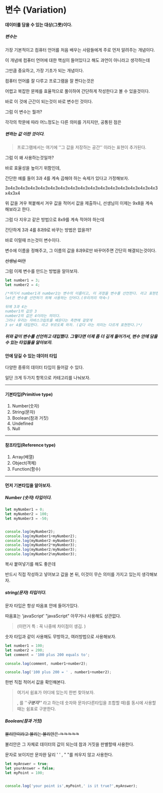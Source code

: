 # 변수 (Variation)

#### 데이터를 담을 수 있는 대상(그릇)이다.



##### 변수는

가장 기본적이고 컴퓨터 언어를 처음 배우는 사람들에게 주로 먼저 알려주는 개념이다. 

이 개념에 컴퓨터 언어에 대한 핵심이 들어있다고 해도 과언이 아니라고 생각하는데 

그만큼 중요하고, 가장 기초가 되는 개념이다.



컴퓨터 언어를 잘 다루고 프로그램을 잘 짠다는것은 

어렵고 복잡한 문제를 효율적으로 풀이하여 간단하게 작성한다고 볼 수 있을것이다.

바로 이 것에 근간이 되는것이 바로 변수인 것이다.





그럼 이 변수는 뭘까?

각각의 학문에 따라 어느정도는 다른 의미를 가지지만, 공통된 점은

##### 변하는 값 이란 것이다.

> 프로그램에서는 여기에  ''그 값을 저장하는 공간'' 이라는 표현이 추가된다.



그럼 이 왜 사용하는것일까?

바로 효율성을 높이기 위함인데, 



간단한 예를 들어 3과 4를 계속 곱해야 하는 숙제가 있다고 가정해보자.

3x4x3x4x3x4x3x4x3x4x3x4x3x4x3x4x3x4x3x4x3x4x3x4x3x4x3x4x3x4x3x4x3x4

위 값을 겨우 복붙해서 겨우 값을 적어서 값을 제출하니, 선생님이 이제는 9x8을 계속 해보라고 한다.

그럼 다 지우고 같은 방법으로  8x9를 계속 적어야 하는데

간단하게 3과 4를 8과9로 바꾸는 방법은 없을까?



바로 이럴때 쓰는것이 변수이다. 

변수에 이름을 정해주고, 그 이름의 값을 8과9로만 바꾸어주면 간단히 해결되는것이다.

~~선생님 미안~~





그럼 이제 변수를 만드는 방법을 알아보자.

```js
let number1 = 3;
let number2 = 4;

/*여기서 number1과 number2는 변수의 이름이고, 이 과정을 변수를 선언한다. 라고 표현한다.
let은 변수를 선언하기 위해 사용하는 단어다.(우리끼리 약속~)

뒤에 3과 4는 
number1의 값은 3
number2의 값은 4이라는 의미다. 
그러나 우리는 자바스크립트를 배운다는 측면에 걸맞게
3 or 4를 대입한다. 라고 부르도록 하자. (같다 라는 의미는 다르게 표현한다.)*/
```

##### 위와 같이 변수를 선언하고 대입했다.  그렇다면 이제 좀 더 깊게 들어가서, 변수 안에 담을 수 있는 타입들을 알아보자.







#### 안에 담길 수 있는 데이터 타입

다양한 종류의 데이터 타입이 들어갈 수 있다.

일단 크게 두가지 항목으로 카테고리를 나눠보자.

---





#### 기본타입(Primitive type)

1. Number(숫자)
2. String(문자)
3. Boolean(참과 거짓)
4. Undefined
5. Null



---





#### 참조타입(Reference type)

1. Array(배열)
2. Object(객체)
3. Function(함수)



---





#### 먼저 기본타입을 알아보자.



##### Number (숫자) 타입이다.

```js
let myNumber1 = 0;
let myNumber2 = 100;
let myNumber3 = -50;


console.log(myNumber2);
console.log(myNumber1+myNumber2);
console.log(myNumber2-myNumber3);
console.log(myNumber2*myNumber3);
console.log(myNumber2/myNumber3);
console.log(myNumber2%myNumber3);

```

복사 붙여넣기를 해도 좋은데 

반드시 직접 작성하고 넣어보고 값을 본 뒤,  이것이 무슨 의미를 가지고 있는지 생각해보자.







##### string(문자) 타입이다. 

문자 타입은 항상 따옴표 안에 들어가있다.

따옴표는 'javaScript'  "javaScript" 아무거나 사용해도 상관없다.

> (이런거 특 : 꼭 나중에 차이점이 생김. )



숫자 타입과 같이 사용해도 무방하고, 여러방법으로 사용해보자.

```js
let number1 = 100;
let number2 = 200;
let comment = '100 plus 200 equals to';

console.log(comment, number1+number2);

console.log('100 plus 200 = ' , number1+number2);
```

한번 직접 적어서 값을 확인해본다.

> 여기서 쉼표가 어디에 있는지 한번 찾아보자.
>
>  ,  를 ''***구분자''*** 라고 하는데 숫자와 문자(다른타입을 조합할 때)를 동시에 사용할때는  쉼표로 구분한다. 







##### Boolean(참과 거짓) 

~~불리안이라고 불리는 불리안은 ㅋㅋㅋㅋㅋ~~

불리안은 그 자체로 데이터의 값이 되는데 참과 거짓을 판별할때 사용한다.

문자로 보이지만 문자완 달리 ' ' , " "를 씌우지 않고 사용한다.



```js
let myAnswer = true;
let yourAnswer = false;
let myPoint = 100;


console.log('your point is',myPoint,' is it true?',myAnswer);
```



